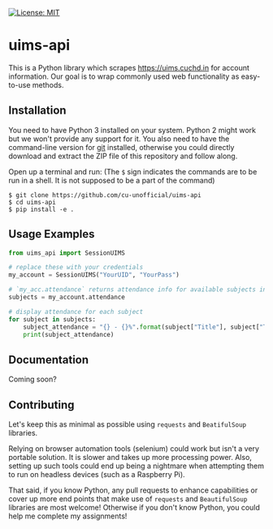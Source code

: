[![License: MIT](https://img.shields.io/badge/License-MIT-yellow.svg)](https://opensource.org/licenses/MIT)

# uims-api

This is a Python library which scrapes https://uims.cuchd.in for account information. Our goal is to wrap
commonly used web functionality as easy-to-use methods.

## Installation

You need to have Python 3 installed on your system. Python 2 might work but we won't provide any
support for it. You also need to have the command-line version for [git](https://git-scm.com/downloads)
installed, otherwise you could directly download and extract the ZIP file of this repository and follow
along.

Open up a terminal and run:
(The `$` sign indicates the commands are to be run in a shell. It is not supposed to be a part of
the command)

```
$ git clone https://github.com/cu-unofficial/uims-api
$ cd uims-api
$ pip install -e .
```

## Usage Examples

```python
from uims_api import SessionUIMS

# replace these with your credentials
my_account = SessionUIMS("YourUID", "YourPass")

# `my_acc.attendance` returns attendance info for available subjects in JSON format
subjects = my_account.attendance

# display attendance for each subject
for subject in subjects:
    subject_attendance = "{} - {}%".format(subject["Title"], subject["TotalPercentage"])
    print(subject_attendance)
```

## Documentation

Coming soon?

## Contributing

Let's keep this as minimal as possible using `requests` and `BeatifulSoup` libraries.

Relying on browser automation tools (selenium) could work but isn't a very portable solution. It is
slower and takes up more processing power. Also, setting up such tools could end up being a nightmare
when attempting them to run on headless devices (such as a Raspberry Pi).

That said, if you know Python, any pull requests to enhance capabilities or cover up more end points that make use of `requests`
and `BeautifulSoup` libraries are most welcome! Otherwise if you don't know Python, you could help me complete my assignments!
